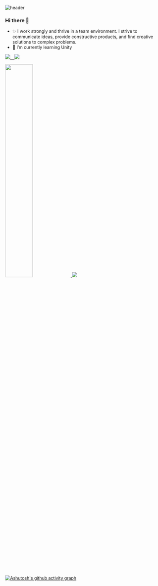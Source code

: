 ![header](https://capsule-render.vercel.app/api?type=cylinder&color=000000&height=150&section=header&text=Minsung_Git&fontColor=ffffff&fontSize=70&animation=fadeIn&fontAlignY=55)

<!--
**kalstjd96/kalstjd96** is a ✨ _special_ ✨ repository because its `README.md` (this file) appears on your GitHub profile.

Here are some ideas to get you started:

- 🔭 I’m currently working on ...
- 🌱 I’m currently learning ...
- 👯 I’m looking to collaborate on ...
- 🤔 I’m looking for help with ...
- 💬 Ask me about ...
- 📫 How to reach me: ...
- 😄 Pronouns: ...
- ⚡ Fun fact: ...
-->

### Hi there 👋
- ✨ I work strongly and thrive in a team environment. I strive to communicate ideas, provide constructive products, and find creative solutions to complex problems.
- 🌱 I’m currently learning Unity

<!-- 뱃지 넣는 부분, 로고 주소 : https://simpleicons.org/?q=tist  -->
<a href="https://alluring-flyaway-466.notion.site/d644c55f3fa44fe0a87a77fff5dc37c7" target="_blank"><img src="https://img.shields.io/badge/Portfolio-black?style=for-the-badge&logo=notion&logoColor=white"> <a href="https://developer-growth-history.tistory.com" target="_blank"><img src="https://img.shields.io/badge/Blog-gray?style=for-the-badge&logo=tistory&logoColor=black">


<!-- 스탯 ![Anurag's GitHub stats](https://github-readme-stats.vercel.app/api?username=kalstjd96&show_icons=true&theme=radical)  -->
<a href="s">
  <img src="https://github-readme-stats.vercel.app/api?username=kalstjd96&theme=algolia&show_icons=true" width="42%" />
</a>  
  
<!-- 내가 많이 사용하는 언어  -->
<a href="s">
  <img src="https://github-readme-stats.vercel.app/api/top-langs/?username=kalstjd96&exclude_repo=dkssud8150.github.io&layout=compact&theme=algolia" />
</a>

<!-- 그래프  -->
[![Ashutosh's github activity graph](https://github-readme-activity-graph.cyclic.app/graph?username=kalstjd96&theme=dracula)](https://github.com/ashutosh00710/github-readme-activity-graph)
